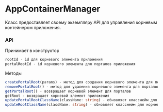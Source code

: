 # AppContainerManager

Класс предоставляет своему экземпляру API для управления корневым контейнером приложения.

### API

Принимает в конструктор

```ts
rootId - id для корневого элемента приложения
portalRootId - id корневого элемента для порталов приложения
```

Методы

```ts
createPortalRoot(params) - метод для создания корневого элемента для порталов. На вход может принимать { className?: string }
removePortalRoot() - метод для удаления корневого элемента для порталов.
getPortalRoot() - возвращает корневой элемент для порталов
getRoot - возвращает корневой элемент приложения
updatePortalRootClassName(className: string) - обновляет класснейм для корневого портала
updateRootClassName(className: string) - обновляет класснейм для корневого элемента

```
